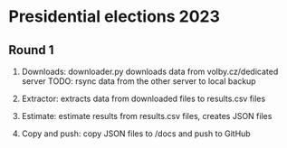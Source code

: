 # Presidential elections 2023

## Round 1

1. Downloads: downloader.py downloads data from volby.cz/dedicated server
TODO: rsync data from the other server to local backup

2. Extractor: extracts data from downloaded files to results.csv files

3. Estimate: estimate results from results.csv files, creates JSON files

4. Copy and push: copy JSON files to /docs and push to GitHub

